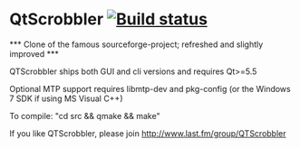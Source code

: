 # QtScrobbler [![Build status](https://ci.appveyor.com/api/projects/status/oaqkr1w6ik9wi849?svg=true)](https://ci.appveyor.com/project/movsesyanpv/qtscrobbler)

*** Clone of the famous sourceforge-project; refreshed and slightly improved ***

QTScrobbler ships both GUI and cli versions and requires Qt>=5.5

Optional MTP support requires libmtp-dev and pkg-config
(or the Windows 7 SDK if using MS Visual C++)

To compile: "cd src && qmake && make"

If you like QTScrobbler, please join http://www.last.fm/group/QTScrobbler
